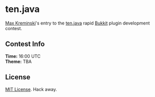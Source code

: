 ten.java
========
[Max Kreminski](http://github.com/mkremins)'s entry to the [ten.java](http://tenjava.com) rapid [Bukkit](http://bukkit.org) plugin development contest.

Contest Info
--------
__Time:__ 16:00 UTC<br/>
__Theme:__ TBA

License
--------
[MIT License](http://opensource.org/licenses/MIT). Hack away.
